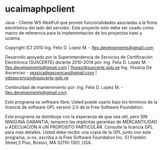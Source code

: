 # ucaimaphpclient
Java - Cliente WS-RestFull que provee funcionalidades asociadas a la firma electrónica del lado del servidor.
Este proyecto sólo debe ser usado como marco de referencia para la implementación de los proyectos kawi y ucaima.

Copyright (C) 2010
Ing. Felix D. Lopez M. - flex.developments@gmail.com

Desarrollo apoyado por la Superintendencia de Servicios de Certificación Electrónica (SUSCERTE) durante 2010-2014 por:
Ing. Felix D. Lopez M. - flex.developments@gmail.com | flopez@suscerte.gob.ve
Ing. Yessica De Ascencao - yessicadeascencao@gmail.com | ydeascencao@suscerte.gob.ve

Continuidad de mantenimiento por:
Ing. Felix D. Lopez M. - flex.developments@gmail.com

Este programa es software libre; Usted puede usarlo bajo los terminos de la licencia de software GPL version 2.0 de la Free Software Foundation.

Este programa se distribuye con la esperanza de que sea util, pero SIN NINGUNA GARANTIA; tampoco las implicitas garantias de MERCANTILIDAD o ADECUACION A UN PROPOSITO PARTICULAR. Consulte la licencia GPL para mas detalles. Usted debe recibir una copia de la GPL junto con este programa; si no, escriba a la Free Software Foundation Inc. 51 Franklin Street,5 Piso, Boston, MA 02110-1301, USA.
